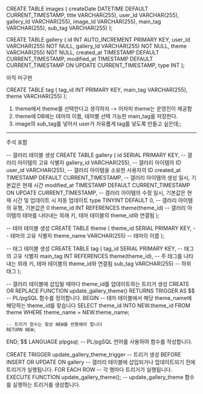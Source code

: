 CREATE TABLE images (
  createDate DATETIME DEFAULT CURRENT_TIMESTAMP,
  title VARCHAR(255),
  user_Id VARCHAR(255),
  gallery_Id VARCHAR(255),
  image_Id VARCHAR(255),
  main_tag VARCHAR(255),
  sub_tag VARCHAR(255)
);

CREATE TABLE gallery (
  id INT AUTO_INCREMENT PRIMARY KEY,
  user_Id VARCHAR(255) NOT NULL,
  gallery_Id VARCHAR(255) NOT NULL,
  theme VARCHAR(255) NOT NULL,
  created_at TIMESTAMP DEFAULT CURRENT_TIMESTAMP,
  modified_at TIMESTAMP DEFAULT CURRENT_TIMESTAMP ON UPDATE CURRENT_TIMESTAMP,
  type INT
);


<!-- CREATE TABLE theme (
  theme SERIAL PRIMARY KEY,
  theme_name VARCHAR(255)
); --> 아직 미구현

CREATE TABLE tag (
  tag_id INT PRIMARY KEY,
  main_tag VARCHAR(255),
  theme VARCHAR(255)
);

1. theme에서 theme를 선택한다고 생각하자 -> 어차피 theme는 운영진이 제공함
2. theme에 DB에는 테마의 이름, 테마별 선택 가능한 main_tag를 저장한다.
3. image의 sub_tag를 넣어서 user가 자유롭게 tag를 넣도록 만들고 싶은데;;


------------------------------------------------
주석 포함

-- 갤러리 테이블 생성
CREATE TABLE gallery (
  id SERIAL PRIMARY KEY, -- 갤러리 아이템의 고유 식별자
  gallery_id VARCHAR(255), -- 갤러리 아이템의 ID
  user_id VARCHAR(255), -- 갤러리 아이템을 소유한 사용자의 ID
  created_at TIMESTAMP DEFAULT CURRENT_TIMESTAMP, -- 갤러리 아이템의 생성 일시, 기본값은 현재 시간
  modified_at TIMESTAMP DEFAULT CURRENT_TIMESTAMP ON UPDATE CURRENT_TIMESTAMP, -- 갤러리 아이템의 수정 일시, 기본값은 현재 시간 및 업데이트 시 자동 업데이트
  type TINYINT DEFAULT 0, -- 갤러리 아이템의 유형, 기본값은 0
  theme_id INT REFERENCES theme(theme_id) -- 갤러리 아이템의 테마를 나타내는 외래 키, 테마 테이블의 theme_id와 연결됨
);

-- 테마 테이블 생성
CREATE TABLE theme (
  theme_id SERIAL PRIMARY KEY, -- 테마의 고유 식별자
  theme_name VARCHAR(255) -- 테마의 이름
);

-- 태그 테이블 생성
CREATE TABLE tag (
  tag_id SERIAL PRIMARY KEY, -- 태그의 고유 식별자
  main_tag INT REFERENCES theme(theme_id), -- 주 태그를 나타내는 외래 키, 테마 테이블의 theme_id와 연결됨
  sub_tag VARCHAR(255) -- 하위 태그
);

-- 갤러리 테이블에 삽입될 때마다 theme_id를 업데이트하는 트리거 생성
CREATE OR REPLACE FUNCTION update_gallery_theme()
RETURNS TRIGGER AS $$ -- PL/pgSQL 함수를 정의합니다.
BEGIN
    -- 테마 테이블에서 해당 theme_name에 해당하는 theme_id를 찾습니다
    SELECT theme_id INTO NEW.theme_id
    FROM theme
    WHERE theme_name = NEW.theme_name;

    -- 트리거 함수는 항상 NEW를 반환해야 합니다
    RETURN NEW;
END;
$$ LANGUAGE plpgsql; -- PL/pgSQL 언어를 사용하여 함수를 작성합니다.

CREATE TRIGGER update_gallery_theme_trigger -- 트리거 생성
BEFORE INSERT OR UPDATE ON gallery -- 갤러리 테이블에 삽입되거나 업데이트되기 전에 트리거가 실행됩니다.
FOR EACH ROW -- 각 행마다 트리거가 실행됩니다.
EXECUTE FUNCTION update_gallery_theme(); -- update_gallery_theme 함수를 실행하는 트리거를 생성합니다.
